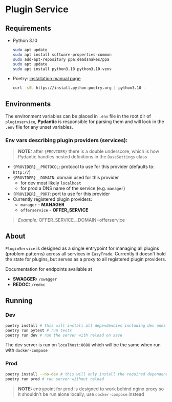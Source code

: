 # Plugin Service

## Requirements

- Python 3.10
    ```bash
    sudo apt update
    sudo apt install software-properties-common
    sudo add-apt-repository ppa:deadsnakes/ppa
    sudo apt update
    sudo apt install python3.10 python3.10-venv
    ```
- Poetry: [installation manual page](https://python-poetry.org/docs/master/#installing-with-the-official-installer)
    ```bash
    curl -sSL https://install.python-poetry.org | python3.10 -
    ```

## Environments
The environment variables can be placed in `.env` file in the root dir of `pluginservice`, **Pydantic** is responsible for parsing them and will look in the `.env` file for any unset variables.

### Env vars describing plugin providers (services):
> **NOTE:** after `{PROVIDER}` there is a double underscore, which is how Pydantic handles nested definitions in the `BaseSettings` class
- `{PROVIDER}__PROTOCOL`: protocol to use for this provider (defaults to: `http://`)
- `{PROVIDER}__DOMAIN`: domain used for this provider 
    - for dev most likely `localhost`
    - for prod a DNS name of the service (e.g. `manager`)
- `{PROVIDER}__PORT`: port to use for this provider
- Currently registered plugin providers:
    - `manager` - **MANAGER**
    - `offerservice` - **OFFER_SERVICE**
> *Example:* OFFER_SERVICE__DOMAIN=offerservice
## About
`PluginService` is designed as a single entrypoint for managing all plugins (problem patterns) across all services in `EasyTrade`. Currently it doesn't hold the state for plugins, but serves as a proxy to all registered plugin providers.

Documentation for endpoints available at

- **SWAGGER:** `/swagger`
- **REDOC:** `/redoc`

## Running
### Dev 
```bash
poetry install # this will install all dependencies including dev ones
poetry run pytest # run tests
poetry run dev # run the server with reload on save
```
The dev server is run on `localhost:8088` which will be the same when run with `docker-compose`
### Prod
```bash
poetry install --no-dev # this will only install the required dependencies
poetry run prod # run server without reload
```
> **NOTE:** entrypoint for prod is designed to work behind nginx proxy so it shouldn't be run alone locally, use `docker-compose` instead


